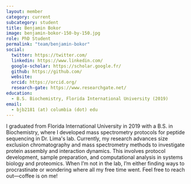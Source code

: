 ```yaml
---
layout: member
category: current
subcategory: student
title: Benjamin Bokor
image: benjamin-bokor-150-by-150.jpg
role: PhD Student
permalink: "team/benjamin-bokor"
social:
  twitter: https://twitter.com/
  linkedin: https://www.linkedin.com/
  google-scholar: https://scholar.google.fr/
  github: https://github.com/
  website:
  orcid: https://orcid.org/
  research-gate: https://www.researchgate.net/
education:
  - B.S. Biochemistry, Florida International University (2019)
email:
  - bjb2181 (at) columbia (dot) edu
---
```


I graduated from Florida International University in 2019 with a B.S. in Biochemistry, where I developed mass spectrometry protocols for peptide sequencing in Dr. Lima's lab. Currently, my research advances size exclusion chromatography and mass spectrometry methods to investigate protein assembly and interaction dynamics. This involves protocol development, sample preparation, and computational analysis in systems biology and proteomics. When I’m not in the lab, I’m either finding ways to procrastinate or wondering where all my free time went. Feel free to reach out—coffee is on me!
